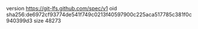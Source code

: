 version https://git-lfs.github.com/spec/v1
oid sha256:de6972cf93774de541f749c0213f40597900c225aca517785c381f0c940399d3
size 48273
